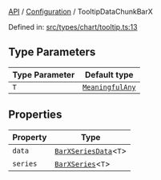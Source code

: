 [API](../../overview.md) / [Configuration](../overview.md) / TooltipDataChunkBarX

Defined in: [src/types/chart/tooltip.ts:13](https://github.com/gravity-ui/charts/blob/6aea3bcf86facdd4a019a7e612d7ac7e27006c35/src/types/chart/tooltip.ts#L13)

## Type Parameters

| Type Parameter | Default type |
| ------ | ------ |
| `T` | [`MeaningfulAny`](../../Utilities/type-aliases/MeaningfulAny.md) |

## Properties

| Property | Type |
| ------ | ------ |
| <a id="data"></a> `data` | [`BarXSeriesData`](../../Series/Bar-X/interfaces/BarXSeriesData.md)\<`T`\> |
| <a id="series"></a> `series` | [`BarXSeries`](../../Series/Bar-X/interfaces/BarXSeries.md)\<`T`\> |
